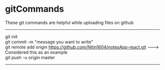 # gitCommands                                                                                                                                                                       
These git commands are helpful while uploading files on github                                                                              
___________________________________________________________________________________________________________ 
git init  
git commit -m "message you want to write"            
git remote add origin https://github.com/Nitin1604/notesApp-react.git ---> Considered this as an example  
git push -u origin master    
____________________________________________________________________________________________________________
